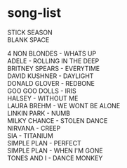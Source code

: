# song-list

STICK SEASON  
BLANK SPACE  


4 NON BLONDES - WHATS UP  
ADELE - ROLLING IN THE DEEP  
BRITNEY SPEARS - EVERYTIME  
DAVID KUSHNER - DAYLIGHT  
DONALD GLOVER - REDBONE  
GOO GOO DOLLS - IRIS  
HALSEY - WITHOUT ME  
LAURA BREHM - WE WONT BE ALONE  
LINKIN PARK - NUMB  
MILKY CHANCE - STOLEN DANCE  
NIRVANA - CREEP  
SIA - TITANIUM  
SIMPLE PLAN - PERFECT  
SIMPLE PLAN - WHEN I'M GONE  
TONES AND I - DANCE MONKEY  
